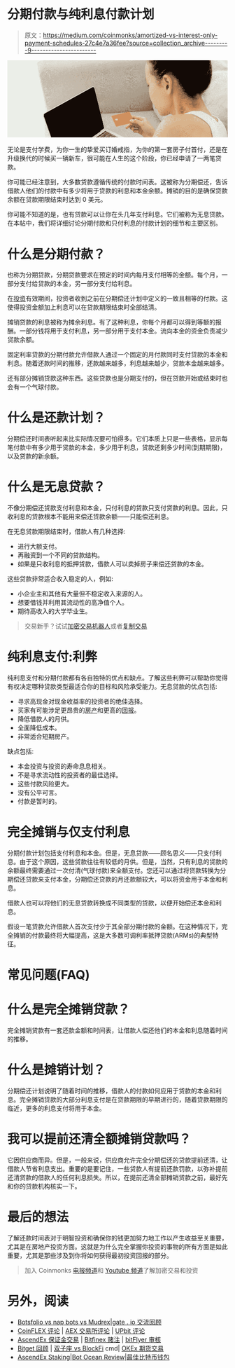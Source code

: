 # 分期付款与纯利息付款计划

> 原文：<https://medium.com/coinmonks/amortized-vs-interest-only-payment-schedules-27c4e7a36fee?source=collection_archive---------9----------------------->

![](img/f6a9b99c56ee6c581a2ed98c802cf858.png)

无论是支付学费，为你一生的挚爱买订婚戒指，为你的第一套房子付首付，还是在升级换代的时候买一辆新车，很可能在人生的这个阶段，你已经申请了一两笔贷款。

你可能已经注意到，大多数贷款遵循传统的付款时间表。这被称为分期偿还，告诉借款人他们的付款中有多少将用于贷款的利息和本金余额。摊销的目的是确保贷款余额在贷款期限结束时达到 0 美元。

你可能不知道的是，也有贷款可以让你在头几年支付利息。它们被称为无息贷款。在本帖中，我们将详细讨论分期付款和只付利息的付款计划的细节和主要区别。

# 什么是分期付款？

也称为分期贷款，分期贷款要求在预定的时间内每月支付相等的金额。每个月，一部分支付给贷款的本金，另一部分支付给利息。

在[投资](https://blog.ark7.com/blog/want-to-explore-the-multifamily-market-dont-miss-out-on-our-new-memphis-offering-with-est-7-cash-distribution/)有效期间，投资者收到之前在分期偿还计划中定义的一致且相等的付款。这使得投资金额加上利息可以在贷款期限结束时全部结清。

摊销贷款的利息被称为摊余利息。有了这种利息，你每个月都可以得到等额的报酬。一部分钱将用于支付利息，另一部分用于支付本金。流向本金的资金负责减少贷款余额。

固定利率贷款的分期付款允许借款人通过一个固定的月付款同时支付贷款的本金和利息。随着还款时间的推移，还款越来越多，利息越来越少，贷款本金越来越多。

还有部分摊销贷款这种东西。这些贷款也是分期支付的，但在贷款开始或结束时也会有一个气球付款。

# 什么是还款计划？

分期偿还时间表听起来比实际情况要可怕得多。它们本质上只是一些表格，显示每笔付款中有多少用于贷款的本金，多少用于利息，贷款还剩多少时间(到期期限)，以及贷款的新余额。

# 什么是无息贷款？

不像分期偿还贷款支付利息和本金，只付利息的贷款只支付贷款的利息。因此，只收利息的贷款根本不能用来偿还贷款余额——只能偿还利息。

在无息贷款期限结束时，借款人有几种选择:

*   进行大额支付。
*   再融资到一个不同的贷款结构。
*   如果是只收利息的抵押贷款，借款人可以卖掉房子来偿还贷款的本金。

这些贷款非常适合收入稳定的人，例如:

*   小企业主和其他有大量但不稳定收入来源的人。
*   想要借钱并利用其流动性的高净值个人。
*   期待高收入的大学毕业生。

> 交易新手？试试[加密交易机器人](/coinmonks/crypto-trading-bot-c2ffce8acb2a)或者[复制交易](/coinmonks/top-10-crypto-copy-trading-platforms-for-beginners-d0c37c7d698c)

# 纯利息支付:利弊

纯利息支付和分期付款都有各自独特的优点和缺点。了解这些利弊可以帮助你觉得有权决定哪种贷款类型最适合你的目标和风险承受能力。无息贷款的优点包括:

*   寻求高现金对现金收益率的投资者的绝佳选择。
*   买家有可能涉足更昂贵的[房产](https://blog.ark7.com/blog/5-easy-steps-to-invest-in-real-estate/)和更高的[回报](https://blog.ark7.com/blog/raw-material-prices-skyrocket-causing-real-estate-prices-to-increase/)。
*   降低借款人的月供。
*   全面降低成本。
*   非常适合短期房产。

缺点包括:

*   本金投资与投资的寿命息息相关。
*   不是寻求流动性的投资者的最佳选择。
*   这些付款风险更大。
*   没有公平可言。
*   付款是暂时的。

# 完全摊销与仅支付利息

分期付款计划包括支付利息和本金。但是，无息贷款——顾名思义——只支付利息。由于这个原因，这些贷款往往有较低的月供。但是，当然，只有利息的贷款的余额最终需要通过一次付清(气球付款)来全额支付。您还可以通过将贷款转换为分期偿还贷款来支付本金，分期偿还贷款的月还款额较大，可以将资金用于本金和利息。

借款人也可以将他们的无息贷款转换成不同类型的贷款，以便开始偿还本金和利息。

假设一笔贷款允许借款人首次支付少于其全部分期付款的金额。在这种情况下，完全摊销的付款最终将大幅提高，这是大多数可调利率抵押贷款(ARMs)的典型特征。

# 常见问题(FAQ)

# 什么是完全摊销贷款？

完全摊销贷款有一套还款金额和时间表，让借款人偿还他们的本金和利息随着时间的推移。

# 什么是摊销计划？

分期偿还计划说明了随着时间的推移，借款人的付款如何应用于贷款的本金和利息。完全摊销贷款的大部分利息支付是在贷款期限的早期进行的，随着贷款期限的临近，更多的利息支付将用于本金。

# 我可以提前还清全额摊销贷款吗？

它因供应商而异。但是，一般来说，供应商允许完全分期偿还的贷款提前还清，让借款人节省利息支出。重要的是要记住，一些贷款人有提前还款罚款，以弥补提前还清贷款的借款人的任何利息损失。所以，在提前还清全部摊销贷款之前，最好先和你的贷款机构核实一下。

# 最后的想法

了解还款时间表对于明智投资和确保你的钱更加努力地工作以产生收益至关重要，尤其是在房地产投资方面。这就是为什么完全掌握你投资的事物的所有方面是如此重要，尤其是那些涉及到你将如何获得最初投资回报的部分。

> 加入 Coinmonks [电报频道](https://t.me/coincodecap)和 [Youtube 频道](https://www.youtube.com/c/coinmonks/videos)了解加密交易和投资

# 另外，阅读

*   [Botsfolio vs nap bots vs Mudrex](/coinmonks/botsfolio-vs-napbots-vs-mudrex-c81344970c02)|[gate . io 交流回顾](/coinmonks/gate-io-exchange-review-61bf87b7078f)
*   [CoinFLEX 评论](https://coincodecap.com/coinflex-review) | [AEX 交易所评论](https://coincodecap.com/aex-exchange-review) | [UPbit 评论](https://coincodecap.com/upbit-review)
*   [AscendEx 保证金交易](https://coincodecap.com/ascendex-margin-trading) | [Bitfinex 赌注](https://coincodecap.com/bitfinex-staking) | [bitFlyer 审核](https://coincodecap.com/bitflyer-review)
*   [Bitget 回顾](https://coincodecap.com/bitget-review) | [双子座 vs BlockFi](https://coincodecap.com/gemini-vs-blockfi) cmd| [OKEx 期货交易](https://coincodecap.com/okex-futures-trading)
*   [AscendEx Staking](https://coincodecap.com/ascendex-staking)|[Bot Ocean Review](https://coincodecap.com/bot-ocean-review)|[最佳比特币钱包](https://coincodecap.com/bitcoin-wallets-india)
